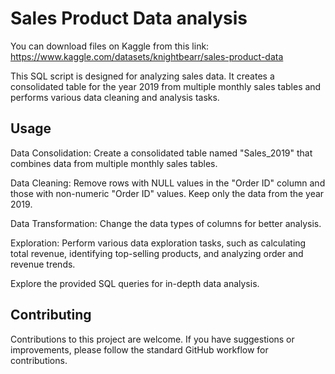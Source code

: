 # Sales Product Data analysis
You can download files on Kaggle from this link: https://www.kaggle.com/datasets/knightbearr/sales-product-data

This SQL script is designed for analyzing sales data. It creates a consolidated table for the year 2019 from multiple monthly sales tables and performs various data cleaning and analysis tasks.

## Usage
Data Consolidation: Create a consolidated table named "Sales_2019" that combines data from multiple monthly sales tables.

Data Cleaning: Remove rows with NULL values in the "Order ID" column and those with non-numeric "Order ID" values. Keep only the data from the year 2019.

Data Transformation: Change the data types of columns for better analysis.

Exploration: Perform various data exploration tasks, such as calculating total revenue, identifying top-selling products, and analyzing order and revenue trends.

Explore the provided SQL queries for in-depth data analysis.

## Contributing
Contributions to this project are welcome. If you have suggestions or improvements, please follow the standard GitHub workflow for contributions.
